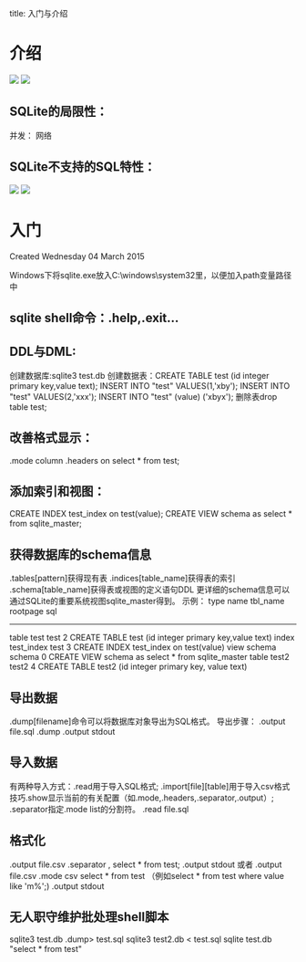 title: 入门与介绍 

#  介绍 

![](/data/dokuwiki/booknote/sqlit_tutorial_2th/pasted/20150521-053802.png)
![](/data/dokuwiki/booknote/sqlit_tutorial_2th/pasted/20150521-053817.png)
##  SQLite的局限性： 
并发：
网络
##  SQLite不支持的SQL特性： 
![](/data/dokuwiki/booknote/sqlit_tutorial_2th/pasted/20150521-053901.png)
![](/data/dokuwiki/booknote/sqlit_tutorial_2th/pasted/20150521-053923.png)

# 入门 
Created Wednesday 04 March 2015

Windows下将sqlite.exe放入C:\windows\system32里，以便加入path变量路径中

##  sqlite shell命令：.help,.exit... 

##  DDL与DML: 
创建数据库:sqlite3 test.db
创建数据表：CREATE TABLE test (id integer primary key,value text);
INSERT INTO "test" VALUES(1,'xby');
INSERT INTO "test" VALUES(2,'xxx');
INSERT INTO "test" (value) ('xbyx');
删除表drop table test;

##  改善格式显示： 
.mode column
.headers on
select * from test;

##  添加索引和视图： 
CREATE INDEX test_index on test(value);
CREATE VIEW schema as select * from sqlite_master;

##  获得数据库的schema信息 
.tables[pattern]获得现有表
.indices[table_name]获得表的索引
.schema[table_name]获得表或视图的定义语句DDL
更详细的schema信息可以通过SQLite的重要系统视图sqlite_master得到。
示例：
type        name        tbl_name    rootpage    sql

----------  ----------  ----------  ----------  --------------------------------
table       test        test        2           CREATE TABLE test (id integer primary key,value text)
index       test_index  test        3           CREATE INDEX test_index on test(value)
view        schema      schema      0           CREATE VIEW schema as select * from sqlite_master
table       test2       test2       4           CREATE TABLE test2 (id integer primary key, value text)

##  导出数据 
.dump[filename]命令可以将数据库对象导出为SQL格式。
导出步骤：
.output file.sql
.dump
.output stdout

##  导入数据 
有两种导入方式：.read用于导入SQL格式; .import[file][table]用于导入csv格式
技巧.show显示当前的有关配置（如.mode,.headers,.separator,.output）; .separator指定.mode list的分割符。
.read file.sql

##  格式化 
.output file.csv
.separator ,
select * from test;
.output stdout
或者
.output file.csv
.mode csv
select * from test （例如select * from test where value like 'm%';)
.output stdout

##  无人职守维护批处理shell脚本 
sqlite3 test.db .dump> test.sql
sqlite3 test2.db < test.sql
sqlite test.db "select * from test"


